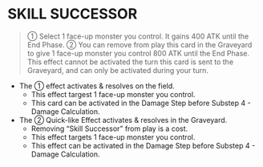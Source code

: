 
# SKILL SUCCESSOR  
> ① Select 1 face-up monster you control. It gains 400 ATK until the End Phase. ② You can remove from play this card in the Graveyard to give 1 face-up monster you control 800 ATK until the End Phase. This effect cannot be activated the turn this card is sent to the Graveyard, and can only be activated during your turn.

*   The ① effect activates & resolves on the field.
    *   This effect targest 1 face-up monster you control.
    *   This card can be activated in the Damage Step before Substep 4 - Damage Calculation.
*   The ② Quick-like Effect activates & resolves in the Graveyard.
    *   Removing “Skill Successor” from play is a cost.
    *   This effect targets 1 face-up monster you control.
    *   This effect can be activated in the Damage Step before Substep 4 - Damage Calculation.

  